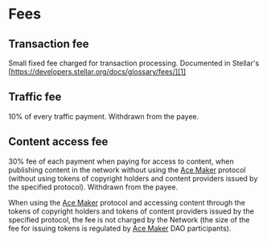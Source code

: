 # Fees

## Transaction fee


Small fixed fee charged for transaction processing. Documented in Stellar's [https://developers.stellar.org/docs/glossary/fees/][1]


## Traffic fee

10% of every traffic payment.
Withdrawn from the payee.


## Content access fee

30% fee of each payment when paying for access to content, when publishing content in the network without using the [Ace Maker][2] protocol (without using tokens of copyright holders and content providers issued by the specified protocol). Withdrawn from the payee.

When using the [Ace Maker][2] protocol and accessing content through the tokens of copyright holders and tokens of content providers issued by the specified protocol, the fee is not charged by the Network (the size of the fee for issuing tokens is regulated by [Ace Maker][2] DAO participants).


[1]: https://developers.stellar.org/docs/glossary/fees/
[2]: https://acemakerdao.com/
